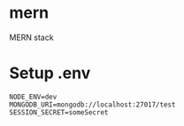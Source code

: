 # mern
MERN stack

# Setup .env
```
NODE_ENV=dev
MONGODB_URI=mongodb://localhost:27017/test
SESSION_SECRET=someSecret
```
